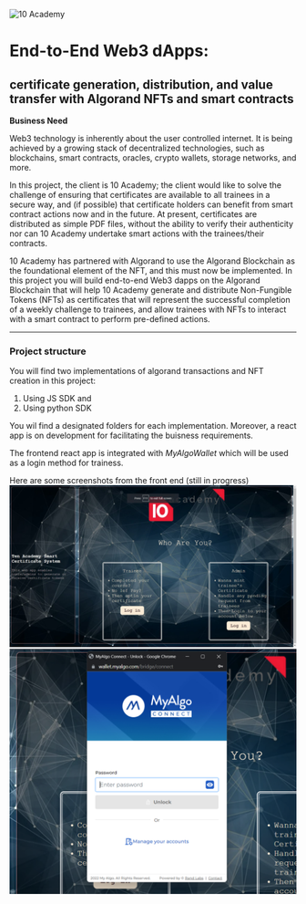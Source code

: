 ![10 Academy](https://static.wixstatic.com/media/081e5b_5553803fdeec4cbb817ed4e85e1899b2~mv2.png/v1/fill/w_246,h_106,al_c,q_85,usm_0.66_1.00_0.01,enc_auto/10%20Academy%20FA-02%20-%20transparent%20background%20-%20cropped.png)

# End-to-End Web3 dApps:
## certificate generation, distribution, and value transfer with Algorand NFTs and smart contracts 
**Business Need**

Web3 technology is inherently about the user controlled internet. It is being achieved by a growing stack of decentralized technologies, such as blockchains, smart contracts, oracles, crypto wallets, storage networks, and more.   

In this project, the client is 10 Academy; the client would like to solve the challenge of ensuring that certificates are available to all trainees in a secure way, and (if possible) that certificate holders can benefit from smart contract actions now and in the future.  At present, certificates are distributed as simple PDF files, without the ability to verify their authenticity nor can 10 Academy undertake smart actions with the trainees/their contracts.

10 Academy has partnered with Algorand to use the Algorand Blockchain as the foundational element of the NFT, and this must now be implemented.  In this project you will build end-to-end Web3 dapps on the Algorand Blockchain that will help 10 Academy generate and distribute Non-Fungible Tokens (NFTs) as certificates that will represent the successful completion of a weekly challenge to trainees, and allow trainees with NFTs to interact with a smart contract to perform pre-defined actions.  
______
### Project structure
You will find two implementations of algorand transactions and NFT creation in this project:

1. Using JS SDK and
2. Using python SDK

You wil find a designated folders for each implementation. Moreover, a react app is on development for facilitating the buisness requirements.

The frontend react app is integrated with *MyAlgoWallet* which will be used as a login method for trainess. 

Here are some screenshots from the front end (still in progress)
![home](./images/home.jpg)
![home](./images/login.png)

